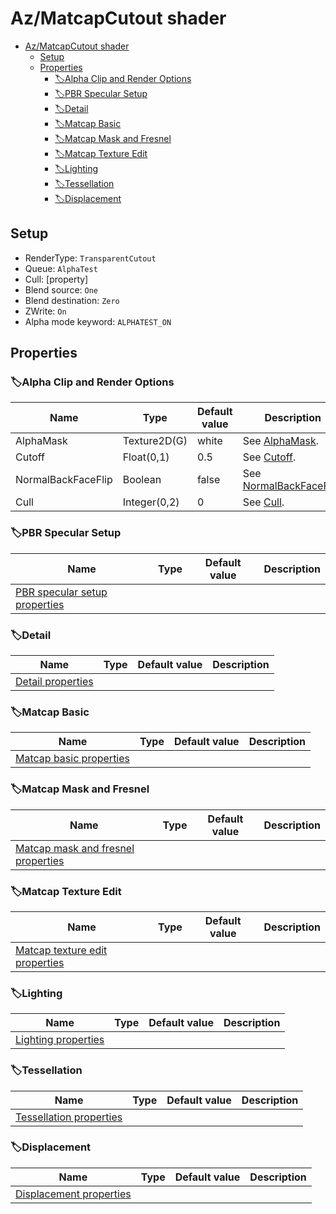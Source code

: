 # Az/MatcapCutout shader

- [Az/MatcapCutout shader](#azmatcapcutout-shader)
  - [Setup](#setup)
  - [Properties](#properties)
    - [🏷️Alpha Clip and Render Options](#️alpha-clip-and-render-options)
    - [🏷️PBR Specular Setup](#️pbr-specular-setup)
    - [🏷️Detail](#️detail)
    - [🏷️Matcap Basic](#️matcap-basic)
    - [🏷️Matcap Mask and Fresnel](#️matcap-mask-and-fresnel)
    - [🏷️Matcap Texture Edit](#️matcap-texture-edit)
    - [🏷️Lighting](#️lighting)
    - [🏷️Tessellation](#️tessellation)
    - [🏷️Displacement](#️displacement)

## Setup
- RenderType: `TransparentCutout`
- Queue: `AlphaTest`
- Cull: [property]
- Blend source: `One`
- Blend destination: `Zero`
- ZWrite: `On`
- Alpha mode keyword: `ALPHATEST_ON`

## Properties
### 🏷️Alpha Clip and Render Options
| Name               | Type         | Default value | Description                                                                                                    |
| ------------------ | ------------ | ------------- | -------------------------------------------------------------------------------------------------------------- |
| AlphaMask          | Texture2D(G) | white         | See [AlphaMask](../common/alpha_clip_and_render_options_property_descriptions.md#alphamask).                   |
| Cutoff             | Float(0,1)   | 0.5           | See [Cutoff](../common/alpha_clip_and_render_options_property_descriptions.md#cutoff).                         |
| NormalBackFaceFlip | Boolean      | false         | See [NormalBackFaceFlip](../common/alpha_clip_and_render_options_property_descriptions.md#normalbackfaceflip). |
| Cull               | Integer(0,2) | 0             | See [Cull](../common/alpha_clip_and_render_options_property_descriptions.md#cull).                             |

### 🏷️PBR Specular Setup
| Name                                                              | Type | Default value | Description |
| ----------------------------------------------------------------- | ---- | ------------- | ----------- |
| [PBR specular setup properties](pbr_specular_setup_properties.md) |      |               |             |

### 🏷️Detail
| Name                                      | Type | Default value | Description |
| ----------------------------------------- | ---- | ------------- | ----------- |
| [Detail properties](detail_properties.md) |      |               |             |

### 🏷️Matcap Basic
| Name                                                  | Type | Default value | Description |
| ----------------------------------------------------- | ---- | ------------- | ----------- |
| [Matcap basic properties](matcap_basic_properties.md) |      |               |             |

### 🏷️Matcap Mask and Fresnel
| Name                                                                        | Type | Default value | Description |
| --------------------------------------------------------------------------- | ---- | ------------- | ----------- |
| [Matcap mask and fresnel properties](matcap_mask_and_fresnel_properties.md) |      |               |             |

### 🏷️Matcap Texture Edit
| Name                                                                | Type | Default value | Description |
| ------------------------------------------------------------------- | ---- | ------------- | ----------- |
| [Matcap texture edit properties](matcap_texture_edit_properties.md) |      |               |             |

### 🏷️Lighting
| Name                                          | Type | Default value | Description |
| --------------------------------------------- | ---- | ------------- | ----------- |
| [Lighting properties](lighting_properties.md) |      |               |             |

### 🏷️Tessellation
| Name                                                  | Type | Default value | Description |
| ----------------------------------------------------- | ---- | ------------- | ----------- |
| [Tessellation properties](tessellation_properties.md) |      |               |             |

### 🏷️Displacement
| Name                                                  | Type | Default value | Description |
| ----------------------------------------------------- | ---- | ------------- | ----------- |
| [Displacement properties](displacement_properties.md) |      |               |             |